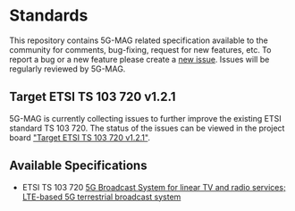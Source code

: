 # Standards

This repository contains 5G-MAG related specification available to the community for comments, bug-fixing, request for new features, etc. To report a bug or a new feature please create a [new issue](https://github.com/5G-MAG/Standards/issues/new/choose). Issues will be regularly reviewed by 5G-MAG.

## Target ETSI TS 103 720 v1.2.1
5G-MAG is currently collecting issues to further improve the existing ETSI standard TS 103 720.  The status of the issues can be viewed in the project board ["Target ETSI TS 103 720 v1.2.1"](https://github.com/5G-MAG/Standards/projects/1).


## Available Specifications

* ETSI TS 103 720 [5G Broadcast System for linear TV and radio services; LTE-based 5G terrestrial broadcast system](https://github.com/5G-MAG/Standards/blob/main/ETSI-TS%20103%20720.docx)

